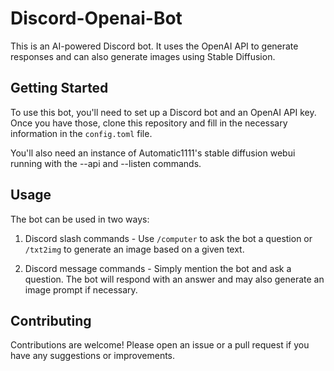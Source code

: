 # Discord-Openai-Bot
This is an AI-powered Discord bot. It uses the OpenAI API to generate responses and can also generate images using Stable Diffusion.

## Getting Started

To use this bot, you'll need to set up a Discord bot and an OpenAI API key. Once you have those, clone this repository and fill in the necessary information in the `config.toml` file.

You'll also need an instance of Automatic1111's stable diffusion webui running with the --api and --listen commands.

## Usage

The bot can be used in two ways:

1. Discord slash commands - Use `/computer` to ask the bot a question or `/txt2img` to generate an image based on a given text.

2. Discord message commands - Simply mention the bot and ask a question. The bot will respond with an answer and may also generate an image prompt if necessary.

## Contributing

Contributions are welcome! Please open an issue or a pull request if you have any suggestions or improvements.
